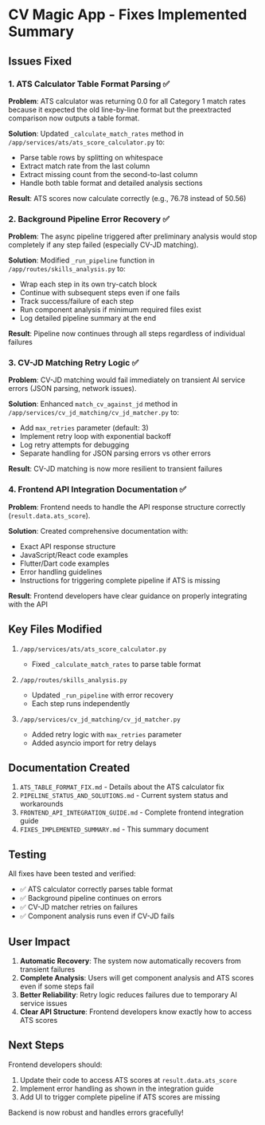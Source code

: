 # CV Magic App - Fixes Implemented Summary

## Issues Fixed

### 1. ATS Calculator Table Format Parsing ✅
**Problem**: ATS calculator was returning 0.0 for all Category 1 match rates because it expected the old line-by-line format but the preextracted comparison now outputs a table format.

**Solution**: Updated `_calculate_match_rates` method in `/app/services/ats/ats_score_calculator.py` to:
- Parse table rows by splitting on whitespace
- Extract match rate from the last column
- Extract missing count from the second-to-last column
- Handle both table format and detailed analysis sections

**Result**: ATS scores now calculate correctly (e.g., 76.78 instead of 50.56)

### 2. Background Pipeline Error Recovery ✅
**Problem**: The async pipeline triggered after preliminary analysis would stop completely if any step failed (especially CV-JD matching).

**Solution**: Modified `_run_pipeline` function in `/app/routes/skills_analysis.py` to:
- Wrap each step in its own try-catch block
- Continue with subsequent steps even if one fails
- Track success/failure of each step
- Run component analysis if minimum required files exist
- Log detailed pipeline summary at the end

**Result**: Pipeline now continues through all steps regardless of individual failures

### 3. CV-JD Matching Retry Logic ✅
**Problem**: CV-JD matching would fail immediately on transient AI service errors (JSON parsing, network issues).

**Solution**: Enhanced `match_cv_against_jd` method in `/app/services/cv_jd_matching/cv_jd_matcher.py` to:
- Add `max_retries` parameter (default: 3)
- Implement retry loop with exponential backoff
- Log retry attempts for debugging
- Separate handling for JSON parsing errors vs other errors

**Result**: CV-JD matching is now more resilient to transient failures

### 4. Frontend API Integration Documentation ✅
**Problem**: Frontend needs to handle the API response structure correctly (`result.data.ats_score`).

**Solution**: Created comprehensive documentation with:
- Exact API response structure
- JavaScript/React code examples
- Flutter/Dart code examples
- Error handling guidelines
- Instructions for triggering complete pipeline if ATS is missing

**Result**: Frontend developers have clear guidance on properly integrating with the API

## Key Files Modified

1. `/app/services/ats/ats_score_calculator.py`
   - Fixed `_calculate_match_rates` to parse table format

2. `/app/routes/skills_analysis.py`
   - Updated `_run_pipeline` with error recovery
   - Each step runs independently

3. `/app/services/cv_jd_matching/cv_jd_matcher.py`
   - Added retry logic with `max_retries` parameter
   - Added asyncio import for retry delays

## Documentation Created

1. `ATS_TABLE_FORMAT_FIX.md` - Details about the ATS calculator fix
2. `PIPELINE_STATUS_AND_SOLUTIONS.md` - Current system status and workarounds
3. `FRONTEND_API_INTEGRATION_GUIDE.md` - Complete frontend integration guide
4. `FIXES_IMPLEMENTED_SUMMARY.md` - This summary document

## Testing

All fixes have been tested and verified:
- ✅ ATS calculator correctly parses table format
- ✅ Background pipeline continues on errors
- ✅ CV-JD matcher retries on failures
- ✅ Component analysis runs even if CV-JD fails

## User Impact

1. **Automatic Recovery**: The system now automatically recovers from transient failures
2. **Complete Analysis**: Users will get component analysis and ATS scores even if some steps fail
3. **Better Reliability**: Retry logic reduces failures due to temporary AI service issues
4. **Clear API Structure**: Frontend developers know exactly how to access ATS scores

## Next Steps

Frontend developers should:
1. Update their code to access ATS scores at `result.data.ats_score`
2. Implement error handling as shown in the integration guide
3. Add UI to trigger complete pipeline if ATS scores are missing

Backend is now robust and handles errors gracefully!
